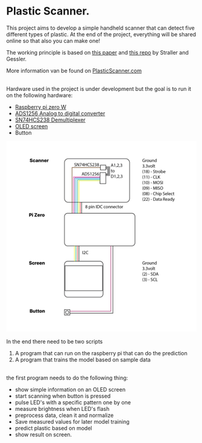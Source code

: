 # Plastic Scanner.
This project aims to develop a simple handheld scanner that can detect five different types of plastic. At the end of the project, everything will be shared online so that also you can make one!

The working principle is based on [this paper](https://www.researchgate.net/publication/337868860_Identification_of_Plastic_Types_Using_Discrete_Near_Infrared_Reflectance_Spectroscopy) and [this repo](https://github.com/arminstr/reremeter) by Straller and Gessler.

More information van be found on [PlasticScanner.com](https://plasticscanner.com)

</br>
Hardware used in the project is under development but the goal is to run it on the following hardware:

- [Raspberry pi zero W](https://www.raspberrypi.org/products/raspberry-pi-zero-w/)
- [ADS1256 Analog to digital converter](https://www.ti.com/product/ADS1256)
- [SN74HCS238 Demultiplexer](https://www.ti.com/product/SN74HCS238)
- [OLED screen](https://www.adafruit.com/product/938)
- Button

![Schematic](img/schematic.png "schematic")
</br>

In the end there need to be two scripts
1. A program that can run on the raspberry pi that can do the prediction
2. A program that trains the model based on sample data

</br>
the first program needs to do the following thing:

- show simple information on an OLED screen
- start scanning when button is pressed
- pulse LED's with a specific pattern one by one
- measure brightness when LED's flash
- preprocess data, clean it and normalize
- Save measured values for later model training
- predict plastic based on model
- show result on screen.
